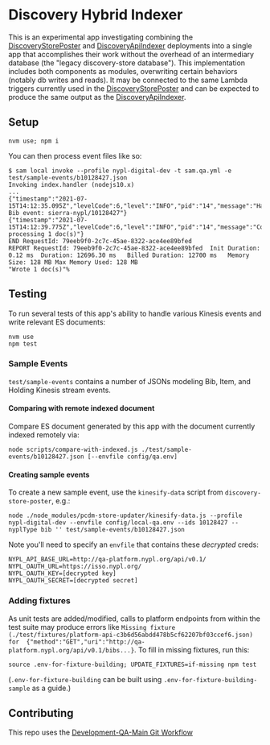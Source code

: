# Discovery Hybrid Indexer

This is an experimental app investigating combining the [DiscoveryStorePoster](https://github.com/NYPL-discovery/discovery-store-poster) and [DiscoveryApiIndexer](https://github.com/NYPL-discovery/discovery-api-indexer) deployments into a single app that accomplishes their work without the overhead of an intermediary database (the "legacy discovery-store database"). This implementation includes both components as modules, overwriting certain behaviors (notably db writes and reads). It may be connected to the same Lambda triggers currently used in the [DiscoveryStorePoster](https://github.com/NYPL-discovery/discovery-store-poster) and can be expected to produce the same output as the [DiscoveryApiIndexer](https://github.com/NYPL-discovery/discovery-api-indexer).

## Setup

```
nvm use; npm i
```

You can then process event files like so:

```
$ sam local invoke --profile nypl-digital-dev -t sam.qa.yml -e test/sample-events/b10128427.json
Invoking index.handler (nodejs10.x)
...
{"timestamp":"2021-07-15T14:12:35.095Z","levelCode":6,"level":"INFO","pid":"14","message":"Handling Bib event: sierra-nypl/10128427"}
{"timestamp":"2021-07-15T14:12:39.775Z","levelCode":6,"level":"INFO","pid":"14","message":"Completed processing 1 doc(s)"}
END RequestId: 79eeb9f0-2c7c-45ae-8322-ace4ee89bfed
REPORT RequestId: 79eeb9f0-2c7c-45ae-8322-ace4ee89bfed	Init Duration: 0.12 ms	Duration: 12696.30 ms	Billed Duration: 12700 ms	Memory Size: 128 MB	Max Memory Used: 128 MB
"Wrote 1 doc(s)"%
```

## Testing

To run several tests of this app's ability to handle various Kinesis events and write relevant ES documents:

```
nvm use
npm test
```

### Sample Events

`test/sample-events` contains a number of JSONs modeling Bib, Item, and Holding Kinesis stream events.

#### Comparing with remote indexed document

Compare ES document generated by this app with the document currently indexed remotely via:
```
node scripts/compare-with-indexed.js ./test/sample-events/b10128427.json [--envfile config/qa.env]
```

#### Creating sample events
To create a new sample event, use the `kinesify-data` script from `discovery-store-poster`, e.g.:

```
node ./node_modules/pcdm-store-updater/kinesify-data.js --profile nypl-digital-dev --envfile config/local-qa.env --ids 10128427 --nyplType bib '' test/sample-events/b10128427.json
```

Note you'll need to specify an `envfile` that contains these *decrypted* creds:
```
NYPL_API_BASE_URL=http://qa-platform.nypl.org/api/v0.1/
NYPL_OAUTH_URL=https://isso.nypl.org/
NYPL_OAUTH_KEY=[decrypted key]
NYPL_OAUTH_SECRET=[decrypted secret]
```

### Adding fixtures

As unit tests are added/modified, calls to platform endpoints from within the test suite may produce errors like `Missing fixture (./test/fixtures/platform-api-c3b6d56abdd478b5cf62207bf03ccef6.json) for  {"method":"GET","uri":"http://qa-platform.nypl.org/api/v0.1/bibs...}`. To fill in missing fixtures, run this:

```
source .env-for-fixture-building; UPDATE_FIXTURES=if-missing npm test
```

(`.env-for-fixture-building` can be built using `.env-for-fixture-building-sample` as a guide.)


## Contributing

This repo uses the [Development-QA-Main Git Workflow](https://github.com/NYPL/engineering-general/blob/master/standards/git-workflow.md#development-qa-main)


